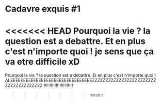 # Cadavre exquis #1

<<<<<<< HEAD
Pourquoi la vie ? la question est a debattre. Et en plus c'est n'importe quoi ! je sens que ça va etre difficile xD
=======
Pourquoi la vie ? la question est a debattre. Et en plus c'est n'importe quoi ! ALEEEEEEEEEEEEEEEEEEEEEEEEEEEEEEEEZZZZZZZZZZZZZZZZZZZZZZZZZZZZZZZZZZZZZZ !!!!!!!!!!!!!!!!!!!!!!!!
>>>>>>> master
